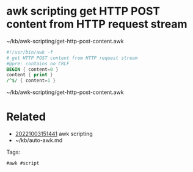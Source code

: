 # awk scripting get HTTP POST content from HTTP request stream
~/kb/awk-scripting/get-http-post-content.awk
```awk
#!/usr/bin/awk -f
# get HTTP POST content from HTTP request stream
#@pre: contains no CRLF
BEGIN { content=0 }
content { print }
/^$/ { content=1 }
```

~/kb/awk-scripting/get-http-post-content.awk
# Related

- [20221003151441](/zet/20221003151441/README.md) awk scripting
- ~/kb/auto-awk.md

Tags:

    #awk #script 
